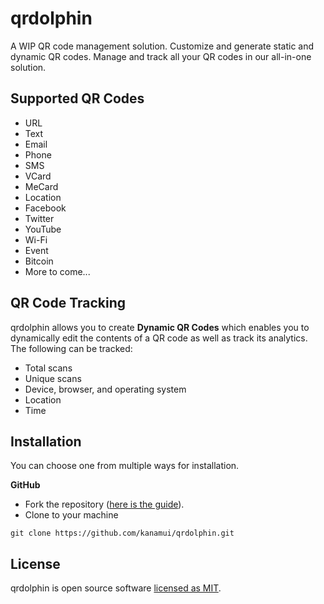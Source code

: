 # qrdolphin
A WIP QR code management solution. Customize and generate static and dynamic QR codes. Manage and track all your QR codes in our all-in-one solution.

## Supported QR Codes
* URL
* Text
* Email
* Phone
* SMS
* VCard
* MeCard
* Location
* Facebook
* Twitter
* YouTube
* Wi-Fi
* Event
* Bitcoin
* More to come...

## QR Code Tracking
qrdolphin allows you to create **Dynamic QR Codes** which enables you to dynamically edit the contents of a QR code as well as track its analytics. The following can be tracked:
* Total scans
* Unique scans
* Device, browser, and operating system
* Location
* Time

Installation
----------------
You can choose one from multiple ways for installation.

**GitHub**
- Fork the repository ([here is the guide](https://help.github.com/articles/fork-a-repo/)).
- Clone to your machine
```
git clone https://github.com/kanamui/qrdolphin.git
```

License
----------

qrdolphin is open source software [licensed as MIT](https://github.com/kanamui/qrdolphin/blob/main/LICENSE).
